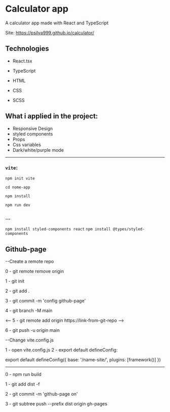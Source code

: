 # Calculator app
 A calculator app made with React and TypeScript

Site: https://psilva999.github.io/calculator/

## Technologies

* React.tsx
* TypeScript

* HTML
* CSS
* SCSS

## What i applied in the project:

* Responsive Design
* styled components
* Props
* Css variables
* Dark/white/purple mode

___
### `vite`:

`npm init vite`

`cd nome-app`

`npm install`

`npm run dev`

### ...
`npm install styled-components react`
`npm install @types/styled-components`

## Github-page

--Create a remote repo

0 - git remote remove origin

1 - git init

2 - git add .

3 - git commit -m 'config github-page'

4 - git branch -M main

<-- 5 - git remote add origin https://link-from-git-repo -->

6 - git push -u origin main

--Change vite.config.js

1 - open vite.config.js
2 - export default defineConfig:

export default defineConfig({
  base: '/name-site/',
  plugins: [framework()]
})

___

0 - npm run build

1 - git add dist -f

2 - git commit -m 'github-page on'

3 - git subtree push --prefix dist origin gh-pages
